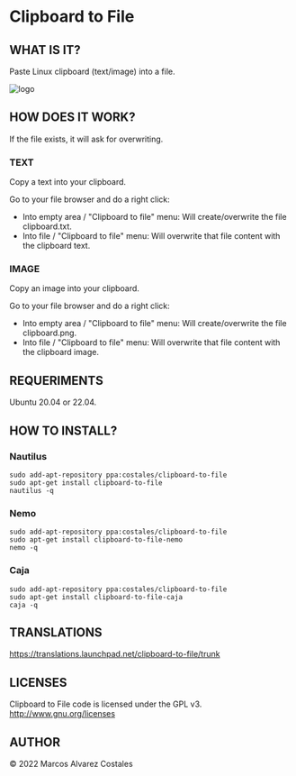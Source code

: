 Clipboard to File
=================

## WHAT IS IT?

Paste Linux clipboard (text/image) into a file.

![logo](https://user-images.githubusercontent.com/5886786/197257960-3ec9192e-cd53-4494-99ef-1ce1758eafa3.png)


## HOW DOES IT WORK?

If the file exists, it will ask for overwriting.

### TEXT

Copy a text into your clipboard.

Go to your file browser and do a right click:

 * Into empty area / "Clipboard to file" menu: Will create/overwrite the file clipboard.txt.
 * Into file / "Clipboard to file" menu: Will overwrite that file content with the clipboard text.
 
### IMAGE

Copy an image into your clipboard.

Go to your file browser and do a right click:

 * Into empty area / "Clipboard to file" menu: Will create/overwrite the file clipboard.png.
 * Into file / "Clipboard to file" menu: Will overwrite that file content with the clipboard image.

## REQUERIMENTS

Ubuntu 20.04 or 22.04.

## HOW TO INSTALL?

### Nautilus

```
sudo add-apt-repository ppa:costales/clipboard-to-file
sudo apt-get install clipboard-to-file
nautilus -q
```

### Nemo

```
sudo add-apt-repository ppa:costales/clipboard-to-file
sudo apt-get install clipboard-to-file-nemo
nemo -q
```

### Caja

```
sudo add-apt-repository ppa:costales/clipboard-to-file
sudo apt-get install clipboard-to-file-caja
caja -q
```

## TRANSLATIONS

https://translations.launchpad.net/clipboard-to-file/trunk

## LICENSES

Clipboard to File code is licensed under the GPL v3.
http://www.gnu.org/licenses

## AUTHOR

© 2022 Marcos Alvarez Costales

